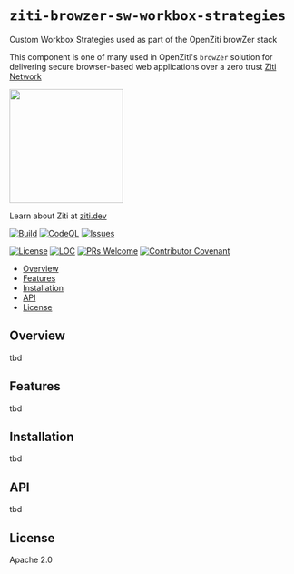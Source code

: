 
`ziti-browzer-sw-workbox-strategies`
====================================

Custom Workbox Strategies used as part of the OpenZiti browZer stack

This component is one of many used in OpenZiti's `browZer` solution for delivering secure browser-based 
web applications over a zero trust [Ziti Network](https://ziti.dev/about)

<img src="https://ziti.dev/wp-content/uploads/2020/02/ziti.dev_.logo_.png" width="200" />

Learn about Ziti at [ziti.dev](https://ziti.dev)


[![Build](https://github.com/openziti/ziti-browzer-sw-workbox-strategies/workflows/Build/badge.svg?branch=main)]()
[![CodeQL](https://github.com/openziti/ziti-browzer-sw-workbox-strategies/workflows/CodeQL/badge.svg?branch=main)]()
[![Issues](https://img.shields.io/github/issues-raw/openziti/ziti-browzer-sw-workbox-strategies)]()

[![License](https://img.shields.io/badge/License-Apache%202.0-blue.svg)](https://opensource.org/licenses/Apache-2.0)
[![LOC](https://img.shields.io/tokei/lines/github/openziti/ziti-browzer-sw-workbox-strategies)]()
[![PRs Welcome](https://img.shields.io/badge/PRs-welcome-brightgreen.svg?style=rounded)](CONTRIBUTING.md)
[![Contributor Covenant](https://img.shields.io/badge/Contributor%20Covenant-v2.0%20adopted-ff69b4.svg)](CODE_OF_CONDUCT.md)

<!-- TOC -->

- [Overview](#overview)
- [Features](#features)
- [Installation](#installation)
- [API](#api)
- [License](#license)

<!-- /TOC -->


## Overview 

tbd

## Features

tbd

## Installation

tbd

## API

tbd

## License

Apache 2.0
